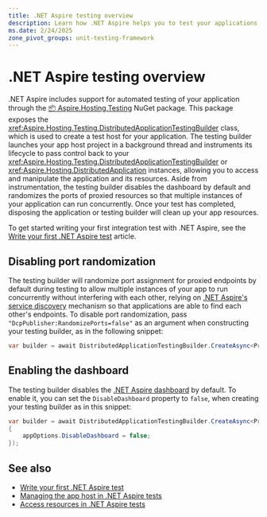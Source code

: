 ```yaml
---
title: .NET Aspire testing overview
description: Learn how .NET Aspire helps you to test your applications.
ms.date: 2/24/2025
zone_pivot_groups: unit-testing-framework
---
```


# .NET Aspire testing overview

.NET Aspire includes support for automated testing of your application through the [📦 Aspire.Hosting.Testing](https://www.nuget.org/packages/Aspire.Hosting.Testing) NuGet package. This package exposes the <xref:Aspire.Hosting.Testing.DistributedApplicationTestingBuilder> class, which is used to create a test host for your application. The testing builder launches your app host project in a background thread and instruments its lifecycle to pass control back to your <xref:Aspire.Hosting.Testing.DistributedApplicationTestingBuilder> or <xref:Aspire.Hosting.DistributedApplication> instances, allowing you to access and manipulate the application and its resources. Aside from instrumentation, the testing builder disables the dashboard by default and randomizes the ports of proxied resources so that multiple instances of your application can run concurrently. Once your test has completed, disposing the application or testing builder will clean up your app resources.

To get started writing your first integration test with .NET Aspire, see the [Write your first .NET Aspire test](./write-your-first-test.md) article.

## Disabling port randomization

The testing builder will randomize port assignment for proxied endpoints by default during testing to allow multiple instances of your app to run concurrently without interfering with each other, relying on [.NET Aspire's service discovery](../service-discovery/overview.md) mechanism so that applications are able to find each other's endpoints. To disable port randomization, pass `"DcpPublisher:RandomizePorts=false"` as an argument when constructing your testing builder, as in the following snippet:

```csharp
var builder = await DistributedApplicationTestingBuilder.CreateAsync<Projects.MyAppHost>(["DcpPublisher:RandomizePorts=false"]);
```

## Enabling the dashboard

The testing builder disables the [.NET Aspire dashboard](../fundamentals/dashboard) by default. To enable it, you can set the `DisableDashboard` property to `false`, when creating your testing builder as in this snippet:

```csharp
var builder = await DistributedApplicationTestingBuilder.CreateAsync<Projects.MyAppHost>(args: [], configureBuilder: (appOptions, hostSettings) =>
{
    appOptions.DisableDashboard = false;
});
```

## See also

- [Write your first .NET Aspire test](./write-your-first-test.md)
- [Managing the app host in .NET Aspire tests](./manage-app-host.md)
- [Access resources in .NET Aspire tests](./accessing-resources.md)